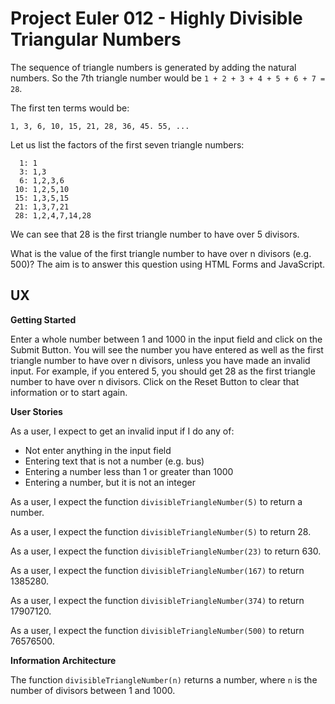 # Project Euler 012 - Highly Divisible Triangular Numbers

The sequence of triangle numbers is generated by adding the natural numbers.  So the 7th triangle number would be `1 + 2 + 3 + 4 + 5 + 6 + 7 = 28`.

The first ten terms would be:

`1, 3, 6, 10, 15, 21, 28, 36, 45. 55, ...`

Let us list the factors of the first seven triangle numbers:

      1: 1
      3: 1,3
      6: 1,2,3,6
     10: 1,2,5,10
     15: 1,3,5,15
     21: 1,3,7,21
     28: 1,2,4,7,14,28

We can see that 28 is the first triangle number to have over 5 divisors.

What is the value of the first triangle number to have over n divisors (e.g. 500)?  The aim is to answer this question using HTML Forms and JavaScript.

## UX

**Getting Started**

Enter a whole number between 1 and 1000 in the input field and click on the Submit Button.  You will see the number you have entered as well as the first triangle number to have over n divisors, unless you have made an invalid input.  For example, if you entered 5, you should get 28 as the first triangle number to have over n divisors.  Click on the Reset Button to clear that information or to start again.

**User Stories**

As a user, I expect to get an invalid input if I do any of:

* Not enter anything in the input field
* Entering text that is not a number (e.g. bus)
* Entering a number less than 1 or greater than 1000
* Entering a number, but it is not an integer

As a user, I expect the function `divisibleTriangleNumber(5)` to return a number.

As a user, I expect the function `divisibleTriangleNumber(5)` to return 28.

As a user, I expect the function `divisibleTriangleNumber(23)` to return 630.

As a user, I expect the function `divisibleTriangleNumber(167)` to return 1385280.

As a user, I expect the function `divisibleTriangleNumber(374)` to return 17907120.

As a user, I expect the function `divisibleTriangleNumber(500)` to return 76576500.

**Information Architecture**

The function `divisibleTriangleNumber(n)` returns a number, where `n` is the number of divisors between 1 and 1000.


